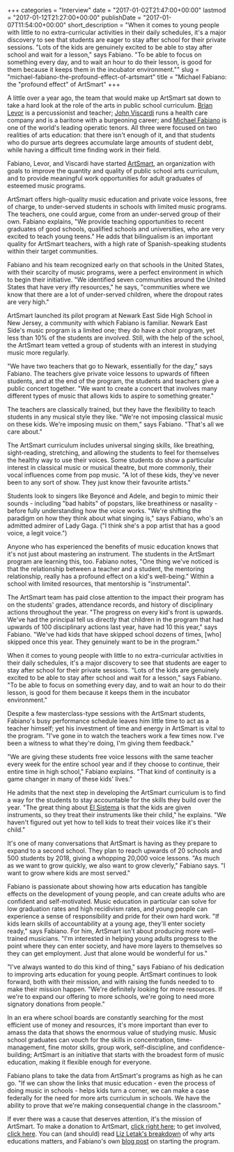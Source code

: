 +++
categories = "Interview"
date = "2017-01-02T21:47:00+00:00"
lastmod = "2017-01-12T21:27:00+00:00"
publishDate = "2017-01-07T11:54:00+00:00"
short_description = "When it comes to young people with little to no extra-curricular activities in their daily schedules, it's a major discovery to see that students are eager to stay after school for their private sessions. \"Lots of the kids are genuinely excited to be able to stay after school and wait for a lesson,\" says Fabiano. \"To be able to focus on something every day, and to wait an hour to do their lesson, is good for them because it keeps them in the incubator environment.\""
slug = "michael-fabiano-the-profound-effect-of-artsmart"
title = "Michael Fabiano: the &quot;profound effect&quot; of ArtSmart"
+++

A little over a year ago, the team that would make up ArtSmart sat down to take a hard look at the role of the arts in public school curriculum.  [Brian Levor](http://www.artsmart.org/author/blevor/) is a percussionist and teacher; [John Viscardi](/scene/people/john-viscardi/) runs a health care company and is a baritone with a burgeoning career; and [Michael Fabiano](/scene/people/michael-fabiano/) is one of the world's leading operatic tenors. All three were focused on two realities of arts education: that there isn't enough of it, and that students who do pursue arts degrees accumulate large amounts of student debt, while having a difficult time finding work in their field.

Fabiano, Levor, and Viscardi have started [ArtSmart](http://www.artsmart.org/), an organization with goals to improve the quantity and quality of public school arts curriculum, and to provide meaningful work opportunities for adult graduates of esteemed music programs. 

ArtSmart offers high-quality music education and private voice lessons, free of charge, to under-served students in schools with limited music programs. The teachers, one could argue, come from an under-served group of their own. Fabiano explains, "We provide teaching opportunities to recent graduates of good schools, qualified schools and universities, who are very excited to teach young teens." He adds that bilingualism is an important quality for ArtSmart teachers, with a high rate of Spanish-speaking students within their target communities.

Fabiano and his team recognized early on that schools in the United States, with their scarcity of music programs, were a perfect environment in which to begin their initiative. "We identified seven communities around the United States that have very iffy resources," he says, "communities where we know that there are a lot of under-served children, where the dropout rates are very high."

ArtSmart launched its pilot program at Newark East Side High School in New Jersey, a community with which Fabiano is familiar. Newark East Side's music program is a limited one;  they do have a choir program, yet less than 10% of the students are involved. Still, with the help of the school, the ArtSmart team vetted a group of students with an interest in studying music more regularly.

"We have two teachers that go to Newark, essentially for the day," says Fabiano. The teachers give private voice lessons to upwards of fifteen students, and at the end of the program, the students and teachers give a public concert together. "We want to create a concert that involves many different types of music that allows kids to aspire to something greater." 

The teachers are classically trained, but they have the flexibility to teach students in any musical style they like. "We're not imposing classical music on these kids. We're imposing music on them," says Fabiano. "That's all we care about." 

The ArtSmart curriculum includes universal singing skills, like breathing, sight-reading, stretching, and allowing the students to feel for themselves the healthy way to use their voices. Some students do show a particular interest in classical music or musical theatre, but more commonly, their vocal influences come from pop music. "A lot of these kids, they've never been to any sort of show. They just know their favourite artists." 

Students look to singers like Beyoncé and Adele, and begin to mimic their sounds - including "bad habits" of popstars, like breathiness or nasality - before fully understanding how the voice works. "We're shifting the paradigm on how they think about what singing is," says Fabiano, who's an admitted admirer of Lady Gaga. ("I think she's a pop artist that has a good voice, a legit voice.")

Anyone who has experienced the benefits of music education knows that it's not just about mastering an instrument. The students in the ArtSmart program are learning this, too. Fabiano notes, "One thing we've noticed is that the relationship between a teacher and a student, the mentoring relationship, really has a profound effect on a kid's well-being." Within a school with limited resources, that mentorship is "instrumental".

The ArtSmart team has paid close attention to the impact their program has on the students' grades, attendance records, and history of disciplinary actions throughout the year. "The progress on every kid's front is upwards. We've had the principal tell us directly that children in the program that had upwards of 100 disciplinary actions last year, have had 10 this year," says Fabiano. "We've had kids that have skipped school dozens of times, [who] skipped once this year. They genuinely want to be in the program."

When it comes to young people with little to no extra-curricular activities in their daily schedules, it's a major discovery to see that students are eager to stay after school for their private sessions. "Lots of the kids are genuinely excited to be able to stay after school and wait for a lesson," says Fabiano. "To be able to focus on something every day, and to wait an hour to do their lesson, is good for them because it keeps them in the incubator environment."

Despite a few masterclass-type sessions with the ArtSmart students, Fabiano's busy performance schedule leaves him little time to act as a teacher himself; yet his investment of time and energy in ArtSmart is vital to the program. "I've gone in to watch the teachers work a few times now. I've been a witness to what they're doing, I'm giving them feedback." 

"We are giving these students free voice lessons with the same teacher every week for the entire school year and if they choose to continue, their entire time in high school," Fabiano explains. "That kind of continuity is a game changer in many of these kids' lives."

He admits that the next step in developing the ArtSmart curriculum is to find a way for the students to stay accountable for the skills they build over the year. "The great thing about [El Sistema](https://en.wikipedia.org/wiki/El_Sistema) is that the kids are given instruments, so they treat their instruments like their child," he explains. "We haven't figured out yet how to tell kids to treat their voices like it's their child."

It's one of many conversations that ArtSmart is having as they prepare to expand to a second school. They plan to reach upwards of 20 schools and 500 students by 2018, giving a whopping 20,000 voice lessons. "As much as we want to grow quickly, we also want to grow cleverly," Fabiano says. "I want to grow where kids are most served." 

Fabiano is passionate about showing how arts education has tangible effects on the development of young people, and can create adults who are confident and self-motivated. Music education in particular can solve for low graduation rates and high recidivism rates, and young people can experience a sense of responsibility and pride for their own hard work. "If kids learn skills of accountability at a young age, they'll enter society ready," says Fabiano. For him, ArtSmart isn't about producing more well-trained musicians. "I'm interested in helping young adults progress to the point where they can enter society, and have more layers to themselves so they can get employment. Just that alone would be wonderful for us."

"I've always wanted to do this kind of thing," says Fabiano of his dedication to improving arts education for young people. ArtSmart continues to look forward, both with their mission, and with raising the funds needed to to make their mission happen. "We're definitely looking for more resources. If we're to expand our offering to more schools, we're going to need more signatory donations from people."

In an era where school boards are constantly searching for the most efficient use of money and resources, it's more important than ever to amass the data that shows the enormous value of studying music. Music school graduates can vouch for the skills in concentration, time-management, fine motor skills, group work, self-discipline, and confidence-building; ArtSmart is an initiative that starts with the broadest form of music education, making it flexible enough for everyone. 

Fabiano plans to take the data from ArtSmart's programs as high as he can go. "If we can show the links that music education - even the process of doing music in schools - helps kids turn a corner, we can make a case federally for the need for more arts curriculum in schools. We have the ability to prove that we're making consequential change in the classroom."

If ever there was a cause that deserves attention, it's the mission of ArtSmart. To make a donation to ArtSmart, [click right here](http://www.artsmart.org/donate/); to get involved, [click here](http://www.artsmart.org/get-involved/). You can (and should) read [Liz Letak's breakdown](http://www.artsmart.org/why-access-to-the-arts-matters/) of why arts educations matters, and Fabiano's own [blog post](http://www.artsmart.org/why-artsmart/) on starting the program.
